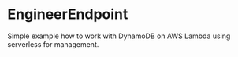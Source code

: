 # EngineerEndpoint

Simple example how to work with DynamoDB on AWS Lambda using serverless 
for management.
